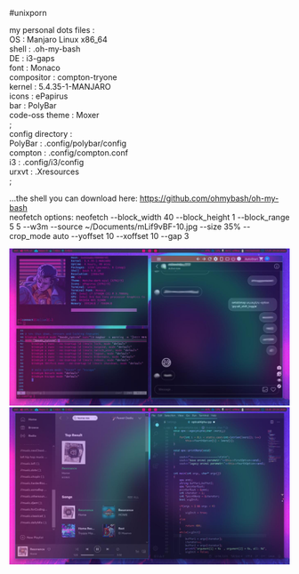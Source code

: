  #unixporn                                                                                                                                  
                                                                  
 my personal dots files	:                                                                                                                                                                                                                                                                    
 	OS		:		Manjaro Linux x86_64                                                                                                                                  
	shell		:		.oh-my-bash                                                                                                                                  
	DE		:		i3-gaps                                                                                                                                  
	font		:		Monaco                                                                                                                                  
	compositor	:		compton-tryone                                                                                                                                  
	kernel		:		5.4.35-1-MANJARO                                                                                                                                  
	icons		:		ePapirus                                                                                                                                  
	bar		:		PolyBar                                                                   
	code-oss theme	:		Moxer                                                                       
	;                                                                                                                                  
config directory	:                                                                                                                                  
	PolyBar		:		.config/polybar/config                                                                                                                                  
	compton		:		.config/compton.conf                                                                                                                                  
	i3		:		.config/i3/config                                                                                                                                  
	urxvt		:		.Xresources                                                                                                                                  
	;                                                                                                                                  
	
...the shell you can download here: https://github.com/ohmybash/oh-my-bash      
neofetch options: neofetch --block_width 40 --block_height 1 --block_range 5 5 --w3m  --source ~/Documents/mLif9vBF-10.jpg --size 35% --crop_mode auto --yoffset 10 --xoffset 10 --gap 3

                                                                                                                                  
![alt text](https://github.com/coNNact/my.dots/blob/master/git.jpg)                                                                                                                                   
![alt text](https://github.com/coNNact/my.dots/blob/master/git2.jpg)                                                                  
